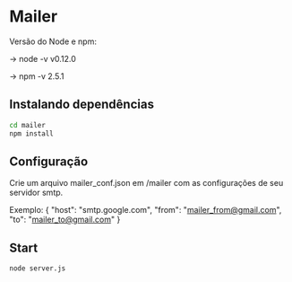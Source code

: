 # Mailer

Versão do Node e npm:

→ node -v
v0.12.0

→ npm -v
2.5.1

## Instalando dependências

```sh
cd mailer
npm install
```

## Configuração

Crie um arquivo mailer_conf.json em /mailer com as configurações de seu servidor smtp.

Exemplo:
{
  "host": "smtp.google.com",
  "from": "mailer_from@gmail.com",
  "to": "mailer_to@gmail.com"
}

## Start

```sh
node server.js
```